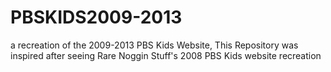 # PBSKIDS2009-2013
a recreation of the 2009-2013 PBS Kids Website, This Repository was inspired after seeing Rare Noggin Stuff's 2008 PBS Kids website recreation
